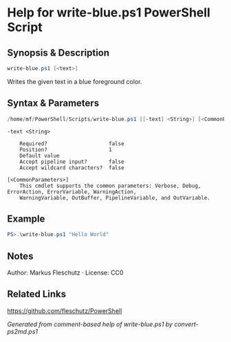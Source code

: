 # Help for write-blue.ps1 PowerShell Script

## Synopsis & Description
```powershell
write-blue.ps1 [<text>]
```

Writes the given text in a blue foreground color.

## Syntax & Parameters
```powershell
/home/mf/PowerShell/Scripts/write-blue.ps1 [[-text] <String>] [<CommonParameters>]
```

```
-text <String>
    
    Required?                    false
    Position?                    1
    Default value                
    Accept pipeline input?       false
    Accept wildcard characters?  false
```

```
[<CommonParameters>]
    This cmdlet supports the common parameters: Verbose, Debug, ErrorAction, ErrorVariable, WarningAction, 
    WarningVariable, OutBuffer, PipelineVariable, and OutVariable.
```

## Example
```powershell
PS>.\write-blue.ps1 "Hello World"
```


## Notes
Author: Markus Fleschutz · License: CC0

## Related Links
https://github.com/fleschutz/PowerShell

*Generated from comment-based help of write-blue.ps1 by convert-ps2md.ps1*
